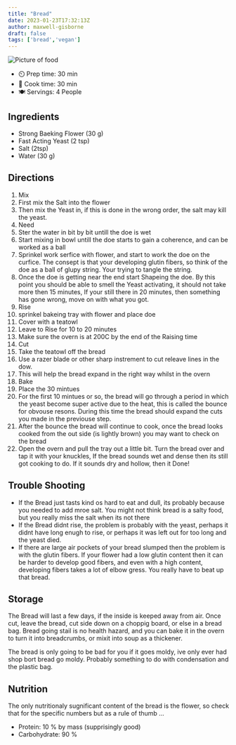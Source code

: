 ```yaml
---
title: "Bread"
date: 2023-01-23T17:32:13Z
author: maxwell-gisborne
draft: false
tags: ['bread','vegan']
---
```


![Picture of food](/pix/generic_food.jpg)

- ⏲️ Prep time: 30 min
- 🍳 Cook time: 30 min
- 🍽️ Servings: 4 People

 
## Ingredients

- Strong Baeking Flower (30 g)
- Fast Acting Yeast (2 tsp)
- Salt (2tsp)
- Water (30 g)

## Directions
1. Mix
 1. First mix the Salt into the flower
 2. Then mix the Yeast in, if this is done in the wrong order, the salt may kill the yeast.
2. Need
 1. Ster the water in bit by bit untill the doe is wet
 2. Start mixing in bowl untill the doe starts to gain a coherence, and can be worked as a ball
 3. Sprinkel work serfice with flower, and start to work the doe on the curfice. The consept is that your developing glutin fibers, so think of the doe as a ball of glupy string. Your trying to tangle the string.
 4. Once the doe is getting near the end start Shapeing the doe. By this point you should be able to smell the Yeast activating, it should not take  more then 15 minutes, If your still there in 20 minutes, then something has gone wrong, move on with what you got.
3. Rise
 1. sprinkel bakeing tray with flower and place doe
 2. Cover with a teatowl
 3. Leave to Rise for 10 to 20 minutes
 4. Make sure the overn is at 200C by the end of the Raising time
4. Cut
 1. Take the teatowl off the bread
 2. Use a razer blade or other sharp instrement to cut releave lines in the dow.
 3. This will help the bread expand in the right way whilst in the overn
5. Bake
 1. Place the 30 mintues
 2. For the first 10 mintues or so, the bread will go through a period in which the yeast become super active due to the heat, this is called the bounce for obvouse resons. During this time the bread should expand the cuts you made in the previouse step.
 3. After the bounce the bread will continue to cook, once the bread looks cooked from the out side (is lightly brown) you may want to check on the bread
 4. Open the overn and pull the tray out a little bit. Turn the bread over and tap it with your knuckles, If the bread sounds wet and dense then its still got cooking to do. If it sounds dry and hollow, then it Done!

## Trouble Shooting
- If the Bread just tasts kind os hard to eat and dull, its probably because you needed to add mroe salt. You might not think bread is a salty food, but you really miss the salt when its not there
- If the Bread didnt rise, the problem is probably with the yeast, perhaps it didnt have long enugh to rise, or perhaps it was left out for too long and the yeast died.
- If there are large air pockets of your bread slumped then the problem is with the glutin fibers. If your flower had a low glutin content then it can be harder to develop good fibers, and even with a high content, developing fibers takes a lot of elbow gress. You really have to beat up that bread.

## Storage
The Bread will last a few days, if the inside is keeped away from air. 
Once cut, leave the bread, cut side down on a choppig board, or else in a bread bag.
Bread going stail is no health hazard, and you can bake it in the overn to turn it into breadcrumbs, or mixit into soup as a thickener.

The bread is only going to be bad for you if it goes moldy, ive only ever had shop bort bread go moldy. Probably something to do with condensation and the plastic bag.


## Nutrition
The only nutritionaly sugnificant content of the bread is the flower, so check that for the specific numbers but as a rule of thumb ...
- Protein:  10 % by mass (supprisingly good)
- Carbohydrate: 90 % 


